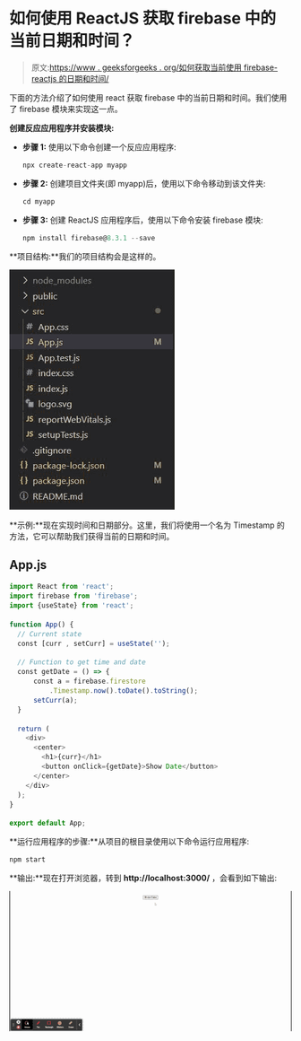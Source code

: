 # 如何使用 ReactJS 获取 firebase 中的当前日期和时间？

> 原文:[https://www . geeksforgeeks . org/如何获取当前使用 firebase-reactjs 的日期和时间/](https://www.geeksforgeeks.org/how-to-get-current-date-and-time-in-firebase-using-reactjs/)

下面的方法介绍了如何使用 react 获取 firebase 中的当前日期和时间。我们使用了 firebase 模块来实现这一点。

**创建反应应用程序并安装模块:**

*   **步骤 1:** 使用以下命令创建一个反应应用程序:

    ```jsx
    npx create-react-app myapp
    ```

*   **步骤 2:** 创建项目文件夹(即 myapp)后，使用以下命令移动到该文件夹:

    ```jsx
    cd myapp
    ```

*   **步骤 3:** 创建 ReactJS 应用程序后，使用以下命令安装 firebase 模块:

    ```jsx
    npm install firebase@8.3.1 --save
    ```

**项目结构:**我们的项目结构会是这样的。

![](img/f39cb2f8f4740e11bfbcd0fa7e1f18b6.png)

**示例:**现在实现时间和日期部分。这里，我们将使用一个名为 Timestamp 的方法，它可以帮助我们获得当前的日期和时间。

## App.js

```jsx
import React from 'react';
import firebase from 'firebase';
import {useState} from 'react';

function App() {
  // Current state
  const [curr , setCurr] = useState('');

  // Function to get time and date
  const getDate = () => {
      const a = firebase.firestore
          .Timestamp.now().toDate().toString();
      setCurr(a);
  }

  return (
    <div>
      <center>
        <h1>{curr}</h1>
        <button onClick={getDate}>Show Date</button>
      </center>
    </div>
  );
}

export default App;
```

**运行应用程序的步骤:**从项目的根目录使用以下命令运行应用程序:

```jsx
npm start
```

**输出:**现在打开浏览器，转到 **http://localhost:3000/** ，会看到如下输出:

![](img/bb30965911441f8503320e5f465589e6.png)